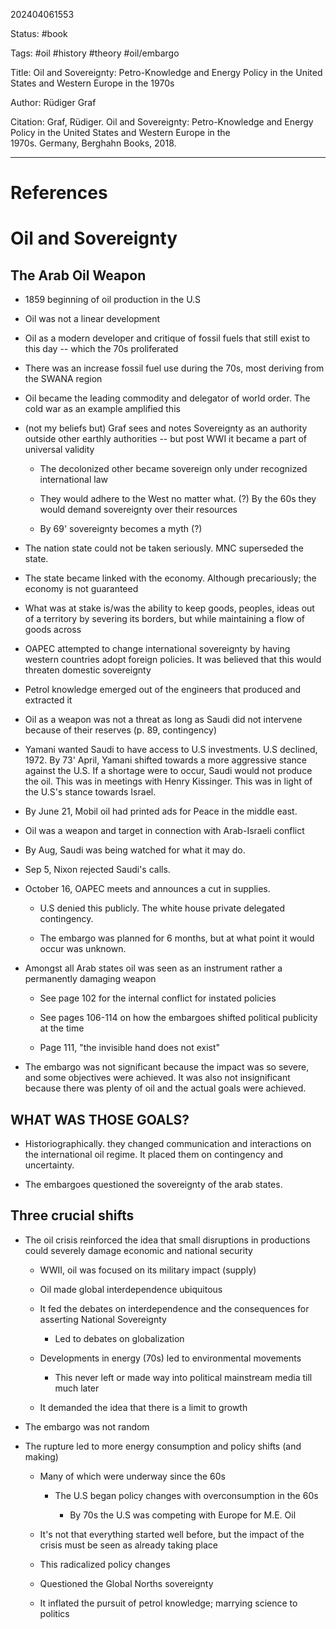 202404061553

Status: #book

Tags: #oil #history #theory #oil/embargo

Title: Oil and Sovereignty: Petro-Knowledge and Energy Policy in the United States and Western Europe in the 1970s

Author: Rüdiger Graf

Citation:
Graf, Rüdiger. Oil and Sovereignty: Petro-Knowledge and Energy Policy in the United States and Western Europe in the 1970s. Germany, Berghahn Books, 2018.


---
# References
# Oil and Sovereignty

## The Arab Oil Weapon

-   1859 beginning of oil production in the U.S

-   Oil was not a linear development

-   Oil as a modern developer and critique of fossil fuels that still
    exist to this day -- which the 70s proliferated

-   There was an increase fossil fuel use during the 70s, most deriving
    from the SWANA region

-   Oil became the leading commodity and delegator of world order. The
    cold war as an example amplified this

-   (not my beliefs but) Graf sees and notes Sovereignty as an authority
    outside other earthly authorities -- but post WWI it became a part
    of universal validity

    -   The decolonized other became sovereign only under recognized
        international law

    -   They would adhere to the West no matter what. (?) By the 60s
        they would demand sovereignty over their resources

    -   By 69' sovereignty becomes a myth (?)

-   The nation state could not be taken seriously. MNC superseded the
    state.

-   The state became linked with the economy. Although precariously; the
    economy is not guaranteed

-   What was at stake is/was the ability to keep goods, peoples, ideas
    out of a territory by severing its borders, but while maintaining a
    flow of goods across

-   OAPEC attempted to change international sovereignty by having
    western countries adopt foreign policies. It was believed that this
    would threaten domestic sovereignty

-   Petrol knowledge emerged out of the engineers that produced and
    extracted it

-   Oil as a weapon was not a threat as long as Saudi did not intervene
    because of their reserves (p. 89, contingency)

-   Yamani wanted Saudi to have access to U.S investments. U.S
    declined, 1972. By 73' April, Yamani shifted towards a more
    aggressive stance against the U.S. If a shortage were to occur,
    Saudi would not produce the oil. This was in meetings with Henry
    Kissinger. This was in light of the U.S's stance towards Israel.

-   By June 21, Mobil oil had printed ads for Peace in the middle east.

-   Oil was a weapon and target in connection with Arab-Israeli conflict

-   By Aug, Saudi was being watched for what it may do.

-   Sep 5, Nixon rejected Saudi's calls.

-   October 16, OAPEC meets and announces a cut in supplies.

    -   U.S denied this publicly. The white house private delegated
        contingency.

    -   The embargo was planned for 6 months, but at what point it would
        occur was unknown.

-   Amongst all Arab states oil was seen as an instrument rather a
    permanently damaging weapon

    -   See page 102 for the internal conflict for instated policies

    -   See pages 106-114 on how the embargoes shifted political
        publicity at the time

    -   Page 111, "the invisible hand does not exist"

-   The embargo was not significant because the impact was so severe,
    and some objectives were achieved. It was also not insignificant
    because there was plenty of oil and the actual goals were achieved.

## WHAT WAS THOSE GOALS? 

-   Historiographically. they changed communication and interactions on
    the international oil regime. It placed them on contingency and
    uncertainty.

-   The embargoes questioned the sovereignty of the arab states.

## Three crucial shifts

-   The oil crisis reinforced the idea that small disruptions in
    productions could severely damage economic and national security

    -   WWII, oil was focused on its military impact (supply)

    -   Oil made global interdependence ubiquitous

    -   It fed the debates on interdependence and the consequences for
        asserting National Sovereignty

        -   Led to debates on globalization

    -   Developments in energy (70s) led to environmental movements

        -   This never left or made way into political mainstream media
            till much later

    -   It demanded the idea that there is a limit to growth

-   The embargo was not random

-   The rupture led to more energy consumption and policy shifts (and
    making)

    -   Many of which were underway since the 60s

        -   The U.S began policy changes with overconsumption in the 60s

            -   By 70s the U.S was competing with Europe for M.E. Oil

    -   It's not that everything started well before, but the impact of
        the crisis must be seen as already taking place

    -   This radicalized policy changes

    -   Questioned the Global Norths sovereignty

    -   It inflated the pursuit of petrol knowledge; marrying science to
        politics
